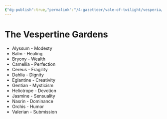 ```yaml
---
{"dg-publish":true,"permalink":"/4-gazetteer/vale-of-twilight/vesperia/vespertine-gardens/","noteIcon":""}
---
```


# The Vespertine Gardens

- Alyssum - Modesty
- Balm - Healing
- Bryony - Wealth
- Camellia - Perfection
- Cereus - Fragility
- Dahlia - Dignity
- Eglantine - Creativity
- Gentian - Mysticism
- Heliotrope - Devotion
- Jasmine - Sensuality
- Nasrin - Dominance
- Orchis - Humor
- Valerian - Submission 

